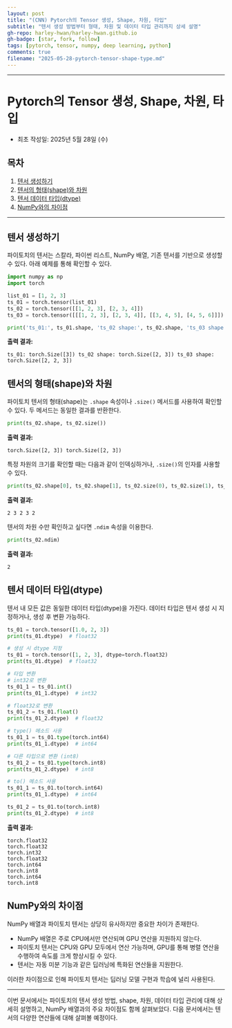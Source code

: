 ```yaml
---
layout: post
title: "(CNN) Pytorch의 Tensor 생성, Shape, 차원, 타입"
subtitle: "텐서 생성 방법부터 형태, 차원 및 데이터 타입 관리까지 상세 설명"
gh-repo: harley-hwan/harley-hwan.github.io
gh-badge: [star, fork, follow]
tags: [pytorch, tensor, numpy, deep learning, python]
comments: true
filename: "2025-05-28-pytorch-tensor-shape-type.md"
---
```


---------------------------------------------------

# Pytorch의 Tensor 생성, Shape, 차원, 타입

* 최초 작성일: 2025년 5월 28일 (수)

## 목차

1. [텐서 생성하기](#텐서-생성하기)
2. [텐서의 형태(shape)와 차원](#텐서의-형태shape와-차원)
3. [텐서 데이터 타입(dtype)](#텐서-데이터-타입dtype)
4. [NumPy와의 차이점](#numpy와의-차이점)

---

## 텐서 생성하기

파이토치의 텐서는 스칼라, 파이썬 리스트, NumPy 배열, 기존 텐서를 기반으로 생성할 수 있다. 아래 예제를 통해 확인할 수 있다.

```python
import numpy as np
import torch

list_01 = [1, 2, 3]
ts_01 = torch.tensor(list_01)
ts_02 = torch.tensor([[1, 2, 3], [2, 3, 4]])
ts_03 = torch.tensor([[[1, 2, 3], [2, 3, 4]], [[3, 4, 5], [4, 5, 6]]])

print('ts_01:', ts_01.shape, 'ts_02 shape:', ts_02.shape, 'ts_03 shape:', ts_03.shape)
```

**출력 결과:**

```text
ts_01: torch.Size([3]) ts_02 shape: torch.Size([2, 3]) ts_03 shape: torch.Size([2, 2, 3])
```

## 텐서의 형태(shape)와 차원

파이토치 텐서의 형태(shape)는 `.shape` 속성이나 `.size()` 메서드를 사용하여 확인할 수 있다. 두 메서드는 동일한 결과를 반환한다.

```python
print(ts_02.shape, ts_02.size())
```

**출력 결과:**

```text
torch.Size([2, 3]) torch.Size([2, 3])
```

특정 차원의 크기를 확인할 때는 다음과 같이 인덱싱하거나, `.size()`의 인자를 사용할 수 있다.

```python
print(ts_02.shape[0], ts_02.shape[1], ts_02.size(0), ts_02.size(1), ts_02.size()[0])
```

**출력 결과:**

```text
2 3 2 3 2
```

텐서의 차원 수만 확인하고 싶다면 `.ndim` 속성을 이용한다.

```python
print(ts_02.ndim)
```

**출력 결과:**

```text
2
```

## 텐서 데이터 타입(dtype)

텐서 내 모든 값은 동일한 데이터 타입(dtype)을 가진다. 데이터 타입은 텐서 생성 시 지정하거나, 생성 후 변환 가능하다.

```python
ts_01 = torch.tensor([1.0, 2, 3])
print(ts_01.dtype)  # float32

# 생성 시 dtype 지정
ts_01 = torch.tensor([1, 2, 3], dtype=torch.float32)
print(ts_01.dtype)  # float32

# 타입 변환
# int32로 변환
ts_01_1 = ts_01.int()
print(ts_01_1.dtype)  # int32

# float32로 변환
ts_01_2 = ts_01.float()
print(ts_01_2.dtype)  # float32

# type() 메소드 사용
ts_01_1 = ts_01.type(torch.int64)
print(ts_01_1.dtype)  # int64

# 다른 타입으로 변환 (int8)
ts_01_2 = ts_01.type(torch.int8)
print(ts_01_2.dtype)  # int8

# to() 메소드 사용
ts_01_1 = ts_01.to(torch.int64)
print(ts_01_1.dtype)  # int64

ts_01_2 = ts_01.to(torch.int8)
print(ts_01_2.dtype)  # int8
```

**출력 결과:**

```text
torch.float32
torch.float32
torch.int32
torch.float32
torch.int64
torch.int8
torch.int64
torch.int8
```

## NumPy와의 차이점

NumPy 배열과 파이토치 텐서는 상당히 유사하지만 중요한 차이가 존재한다.

* NumPy 배열은 주로 CPU에서만 연산되며 GPU 연산을 지원하지 않는다.
* 파이토치 텐서는 CPU와 GPU 모두에서 연산 가능하며, GPU를 통해 병렬 연산을 수행하여 속도를 크게 향상시킬 수 있다.
* 텐서는 자동 미분 기능과 같은 딥러닝에 특화된 연산들을 지원한다.

이러한 차이점으로 인해 파이토치 텐서는 딥러닝 모델 구현과 학습에 널리 사용된다.

---

이번 문서에서는 파이토치의 텐서 생성 방법, shape, 차원, 데이터 타입 관리에 대해 상세히 설명하고, NumPy 배열과의 주요 차이점도 함께 살펴보았다. 다음 문서에서는 텐서의 다양한 연산들에 대해 살펴볼 예정이다.
